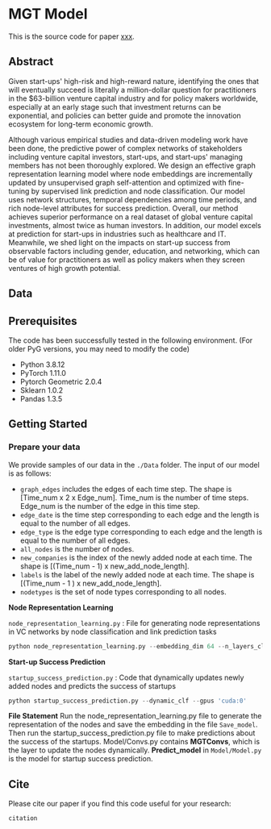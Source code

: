 # MGT Model

This is the source code for paper [xxx](xxx).

## Abstract
Given start-ups' high-risk and high-reward nature, identifying the ones that will eventually succeed is literally a million-dollar question for practitioners in the \$63-billion venture capital industry and for policy makers worldwide, especially at an early stage such that investment returns can be exponential, and policies can better guide and promote the innovation ecosystem for long-term economic growth.


Although various empirical studies and data-driven modeling work have been done, the predictive power of complex networks of stakeholders including venture capital investors, start-ups, and start-ups' managing members has not been thoroughly explored. We design an effective graph representation learning model where node embeddings are incrementally updated by unsupervised graph self-attention and optimized with fine-tuning by supervised link prediction and node classification. Our model uses network structures, temporal dependencies among time periods, and rich node-level attributes for success prediction. Overall, our method achieves superior performance on a real dataset of global venture capital investments, almost twice as human investors. In addition, our model excels at prediction for start-ups in industries such as healthcare and IT. Meanwhile, we shed light on the impacts on start-up success from observable factors including gender, education, and networking, which can be of value for practitioners as well as policy makers when they screen ventures of high growth potential.


## Data

## Prerequisites
The code has been successfully tested in the following environment. (For older PyG versions, you may need to modify the code)
- Python 3.8.12
- PyTorch 1.11.0
- Pytorch Geometric 2.0.4
- Sklearn 1.0.2
- Pandas 1.3.5

## Getting Started

### Prepare your data

We provide samples of our data in the `./Data` folder. The input of our model is as follows:

* `graph_edges` includes the edges of each time step. The shape is [Time_num x 2 x Edge_num]. Time_num is the number of time steps. Edge_num is the number of the edge in this time step.
* `edge_date` is the time step corresponding to each edge and the length is equal to the number of all edges.
* `edge_type` is the edge type corresponding to each edge and the length is equal to the number of all edges.
* `all_nodes` is the number of nodes.
* `new_companies` is the index of the newly added node at each time. The shape is [(Time_num - 1) x new_add_node_length].
* `labels` is the label of the newly added node at each time. The shape is [(Time_num - 1 ) x new_add_node_length].
* `nodetypes` is the set of node types corresponding to all nodes.

**Node Representation Learning**

`node_representation_learning.py` : File for generating node representations in VC networks by node classification and link prediction tasks

```python
python node_representation_learning.py --embedding_dim 64 --n_layers_clf 3 --train_embed --loss_type 'LPNC'
```

**Start-up Success Prediction**

`startup_success_prediction.py` : Code that dynamically updates newly added nodes and predicts the success of startups

```python
python startup_success_prediction.py --dynamic_clf --gpus 'cuda:0'
```

**File Statement**
Run the node_representation_learning.py file to generate the representation of the nodes and save the embedding in the file `Save_model`. Then run the startup_success_prediction.py file to make predictions about the success of the startups.
Model/Convs.py contains **MGTConvs**, which is the layer to update the nodes dynamically. **Predict_model** in `Model/Model.py` is the model for startup success prediction.

## Cite

Please cite our paper if you find this code useful for your research:

```
citation
```


